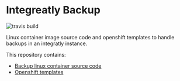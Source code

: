 # Integreatly Backup

![travis build](https://travis-ci.org/integr8ly/backup-container-image.svg?branch=master)

Linux container image source code and openshift templates to handle backups in an integratly instance.

This repository contains:

* [Backup linux container source code](./image)
* [Openshift templates](./templates/openshift)

